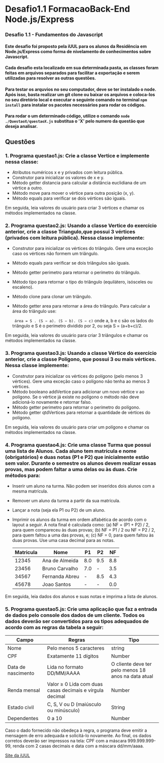 # Desafio1.1 FormacaoBack-End Node.js/Express
### Desafio 1.1 - Fundamentos do Javascript

#### Este desafio foi proposto pela iUUL para os alunos da Residência em Node.js/Express como forma de nivelamento de conhecimentos sobre Javascript.

#### Cada desafio esta localizado em sua determinada pasta, as classes foram feitas em arquivos separados para facilitar a exportação e serem utilizadas para resolver as outras questões.

#### Para testar os arquvios no seu computador, deve se ter instalado o node. Após isso, basta realizar um git clone ou baixar os arquivos e coloca-los no seu diretório local e executar o seguinte comando no terminal ``` npm install ``` para instalar os pacotes necessários para rodar os códigos.

#### Para rodar o um determinado código, utilize o comando ``` node ./QuestaoX/questaoX.js ``` substitua o 'X' pelo numero da questão que deseja analisar.

## Questões
### 1. Programa questao1.js: Crie a classe Vertice e implemente nessa classe:

 - Atributos numéricos x e y privados com leitura pública.
 - Construtor para inicializar os valores de x e y.
 - Método getter distancia para calcular a distância euclidiana de um vértice a outro.
 - Método move para mover o vértice para outra posição (x, y).
 - Método equals para verificar se dois vértices são iguais.

Em seguida, leia valores do usuário para criar 3 vértices e chamar os métodos implementados na
classe.

### 2. Programa questao2.js: Usando a classe Vertice do exercício anterior, crie a classe Triangulo,que possui 3 vértices (privados com leitura pública). Nessa classe implemente:
 - Construtor para inicializar os vértices do triângulo. Gere uma exceção caso os vértices não
formem um triângulo.
 - Método equals para verificar se dois triângulos são iguais.
 - Método getter perimetro para retornar o perímetro do triângulo.
 - Método tipo para retornar o tipo do triângulo (equilátero, isósceles ou escaleno).
 - Método clone para clonar um triângulo.
 - Método getter area para retornar a área do triângulo. Para calcular a área do triângulo use:

    ``` área = S . (S − a). (S − b). (S − c)``` onde a, b e c são os lados do triângulo e S é o perímetro dividido por 2, ou seja S = (a+b+c)/2.


Em seguida, leia valores do usuário para criar 3 triângulos e chamar os métodos implementados
na classe.

### 3. Programa questao3.js: Usando a classe Vértice do exercício anterior, crie a classe Poligono, que possui 3 ou mais vértices. Nessa classe implemente:
- Construtor para inicializar os vértices do polígono (pelo menos 3 vértices). Gere uma exceção
caso o polígono não tenha ao menos 3 vértices.
- Método booleano addVertice para adicionar um novo vértice v ao polígono. Se o vértice já
existe no polígono o método não deve adicioná-lo novamente e retornar falso.
- Método getter perimetro para retornar o perímetro do polígono.
- Método getter qtdVertices para retornar a quantidade de vértices do polígono.

Em seguida, leia valores do usuário para criar um polígono e chamar os métodos implementados
na classe.

### 4. Programa questao4.js: Crie uma classe Turma que possui uma lista de Alunos. Cada aluno tem matrícula e nome (obrigatórios) e duas notas (P1 e P2) que inicialmente estão sem valor. Durante o semestre os alunos devem realizar essas provas, mas podem faltar a uma delas ou às duas. Crie métodos para:
 - Inserir um aluno na turma. Não podem ser inseridos dois alunos com a mesma matrícula.
 - Remover um aluno da turma a partir da sua matrícula.
 -  Lançar a nota (seja ela P1 ou P2) de um aluno.
 - Imprimir os alunos da turma em ordem alfabética de acordo com o layout a seguir. A nota final
é calculada como: (a) NF = (P1 + P2) / 2, para quem compareceu às duas provas; (b) NF = P1
/ 2 ou NF = P2 / 2, para quem faltou a uma das provas, e; (c) NF = 0, para quem faltou às duas provas. Use uma casa decimal para as notas.



    | Matricula | Nome | P1 | P2 | NF |
    |-----------|------|----|----|----|
    12345 | Ana de Almeida | 8.0 | 9.5 | 8.8 |
    23456 | Bruno Carvalho | 7.0 | - | 3.5 |
    34567 | Fernanda Abreu | - | 8.5 | 4.3 |
    45678 | Joao Santos | - | - | 0.0 |

Em seguida, leia dados dos alunos e suas notas e imprima a lista de alunos.

### 5. Programa questao5.js: Crie uma aplicação que faz a entrada de dados pelo console dos dados de um cliente. Todos os dados deverão ser convertidos para os tipos adequados de acordo com as regras da tabela a seguir:

| Campo | Regras | Tipo |
|-------|--------|------|
| Nome | Pelo menos 5 caracteres | string |
| CPF | Exatamente 11 dígitos | Number |
| Data de nascimento | Lida no formato DD/MM/AAAA | O cliente deve ter pelo menos 18 anos na data atual | Date |
| Renda mensal | Valor ≥ 0 Lida com duas casas decimais e vírgula decimal | Number |
| Estado civil | C, S, V ou D (maiúsculo ou minúsculo) | String |
| Dependentes | 0 a 10 | Number |


Caso o dado fornecido não obedeça à regra, o programa deve emitir a mensagem de erro adequada
e solicitá-lo novamente. Ao final, os dados corretos deverão ser impressos na tela: CPF com a
máscara 999.999.999-99, renda com 2 casas decimais e data com a máscara dd/mm/aaaa.

[Site da iUUL](https://iuul.com.br/seja-um-aluno/)

